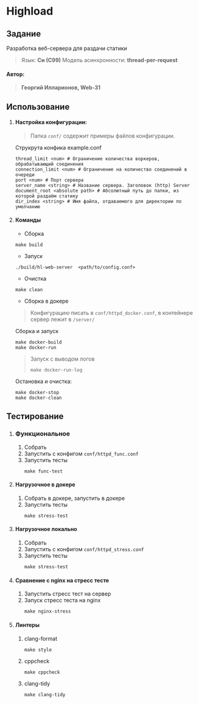 # Highload

## Задание
Разработка веб-сервера для раздачи статики
> Язык: **Си (С99)**
> Модель асинхронности: **thread-per-request**
#### Автор:
> **Георгий Илларионов, Web-31**

## Использование
1. #### Настройка конфигурации:
   > Папка `conf/` содержит примеры файлов конфигурации. 

   Струкрута конфика example.conf
   ```
   thread_limit <num> # Ограничение количества воркеров, обрабатывающий соединения
   connection_limit <num> # Ограничение на количество соединений в очереди
   port <num> # Порт сервера
   server_name <string> # Название сервера. Заголовок (http) Server
   document_root <absolute path> # Абсолютный путь до папки, из которой раздаём статику
   dir_index <string> # Имя файла, отдаваемого для директории по умолчанию
   ```
2. #### Команды
   - Сборка
   ```
   make build 
   ```
   - Запуск
   ```
   ./build/hl-web-server  <path/to/config.conf>
   ```
   - Очистка
   ```
   make clean 
   ```
   - Сборка в докере
    > Конфигурацию писать в `conf/httpd_docker.conf`, в контейнере сервер лежит в `/server/`

    Сборка и запуск
    ```
    make docker-build
    make docker-run
    ```
    > Запуск с выводом логов
    > ```
    > make docker-run-log
    > ```

    Остановка и очистка:
    ```
    make docker-stop
    make docker-clean
    ```

## Тестирование
1. ### Функциональное
   1. Собрать 
   2. Запустить с конфигом `conf/httpd_func.conf`
   3. Запустить тесты 
      ```
      make func-test
      ```
2. #### Нагрузочное в докере
   1. Собрать в докере, запустить в докере
   2. Запустить тесты 
      ```
      make stress-test
      ```
3. #### Нагрузочное локально
   1. Собрать
   2. Запустить с конфигом `conf/httpd_stress.conf`
   3. Запустить тесты 
      ```
      make stress-test
      ```
4. #### Сравнение с nginx на стресс тесте
   1. Запустить стресс тест на сервер
   2. Запуск стресс теста на nginx
      ```
      make nginx-stress
      ```
5. #### Линтеры
   1. clang-format
      ```
      make style
      ```
   2. cppcheck
      ```
      make cppcheck
      ```
   3. clang-tidy
      ```
      make clang-tidy
      ```
